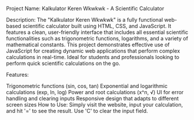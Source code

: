 Project Name: Kalkulator Keren Wkwkwk - A Scientific Calculator

Description:
The "Kalkulator Keren Wkwkwk" is a fully functional web-based scientific calculator built using HTML, CSS, and JavaScript. It features a clean, user-friendly interface that includes all essential scientific functionalities such as trigonometric functions, logarithms, and a variety of mathematical constants. This project demonstrates effective use of JavaScript for creating dynamic web applications that perform complex calculations in real-time. Ideal for students and professionals looking to perform quick scientific calculations on the go.

Features:

Trigonometric functions (sin, cos, tan)
Exponential and logarithmic calculations (exp, ln, log)
Power and root calculations (x^n, √)
UI for error handling and clearing inputs
Responsive design that adapts to different screen sizes
How to Use:
Simply visit the website, input your calculation, and hit '=' to see the result. Use 'C' to clear the input field.
